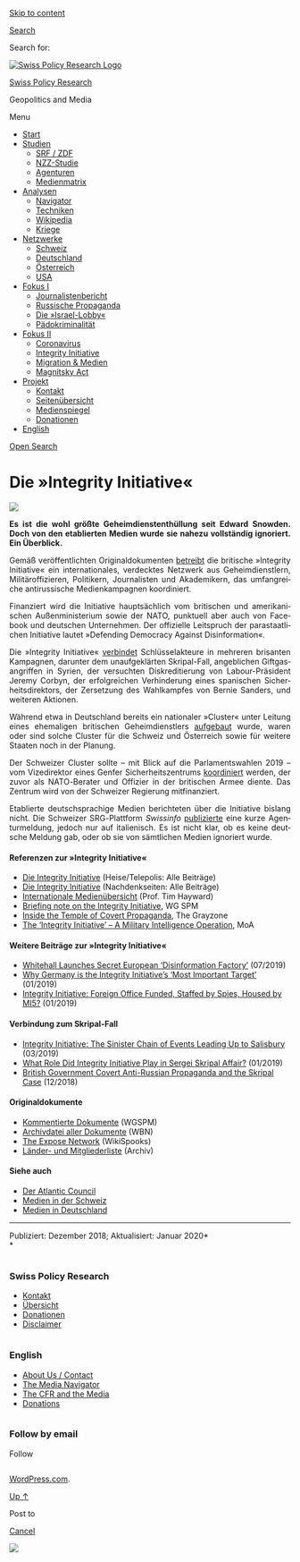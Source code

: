 [Skip to
content](#content)

[](https://swprs.org/)

<div class="cover">

</div>

[Search](#search-container)

<div id="search-container" class="header-search-block bg-graphite hidden">

<span class="screen-reader-text">Search for:</span>

</div>

<div class="header-inner section-inner">

[![Swiss Policy Research
Logo](https://swprs.files.wordpress.com/2020/05/swiss-policy-research-logo-300.png)](https://swprs.org/)

[Swiss Policy Research](https://swprs.org/)

Geopolitics and
    Media

</div>

<div class="navigation section no-padding bg-dark">

Menu

<div class="main-navigation">

  - <span id="menu-item-4374">[Start](https://swprs.org)</span>
  - <span id="menu-item-5941">[Studien](https://swprs.org/srf-propaganda-analyse/)</span>
      - <span id="menu-item-4361">[SRF /
        ZDF](https://swprs.org/srf-propaganda-analyse/)</span>
      - <span id="menu-item-4359">[NZZ-Studie](https://swprs.org/die-nzz-studie/)</span>
      - <span id="menu-item-4373">[Agenturen](https://swprs.org/der-propaganda-multiplikator/)</span>
      - <span id="menu-item-7978">[Medienmatrix](https://swprs.org/die-propaganda-matrix/)</span>
  - <span id="menu-item-9423">[Analysen](https://swprs.org/medien-navigator/)</span>
      - <span id="menu-item-9414">[Navigator](https://swprs.org/medien-navigator/)</span>
      - <span id="menu-item-8524">[Techniken](https://swprs.org/der-propaganda-schluessel/)</span>
      - <span id="menu-item-10908">[Wikipedia](https://swprs.org/propaganda-in-der-wikipedia/)</span>
      - <span id="menu-item-9920">[Kriege](https://swprs.org/logik-imperialer-kriege/)</span>
  - <span id="menu-item-4362">[Netzwerke](https://swprs.org/netzwerk-medien-schweiz/)</span>
      - <span id="menu-item-6283">[Schweiz](https://swprs.org/netzwerk-medien-schweiz/)</span>
      - <span id="menu-item-7215">[Deutschland](https://swprs.org/netzwerk-medien-deutschland/)</span>
      - <span id="menu-item-17401">[Österreich](https://swprs.org/medien-in-oesterreich/)</span>
      - <span id="menu-item-7216">[USA](https://swprs.org/das-american-empire-und-seine-medien/)</span>
  - <span id="menu-item-9228">[Fokus
    I](https://swprs.org/bericht-eines-journalisten/)</span>
      - <span id="menu-item-12119">[Journalistenbericht](https://swprs.org/bericht-eines-journalisten/)</span>
      - <span id="menu-item-12117">[Russische
        Propaganda](https://swprs.org/russische-propaganda/)</span>
      - <span id="menu-item-12118">[Die
        »Israel-Lobby«](https://swprs.org/die-israel-lobby-fakten-und-mythen/)</span>
      - <span id="menu-item-13505">[Pädokriminalität](https://swprs.org/geopolitik-und-paedokriminalitaet/)</span>
  - <span id="menu-item-17258">[Fokus
    II](https://swprs.org/migration-und-medien/)</span>
      - <span id="menu-item-32838">[Coronavirus](https://swprs.org/covid-19-hinweis-ii/)</span>
      - <span id="menu-item-12939">[Integrity
        Initiative](https://swprs.org/die-integrity-initiative/)</span>
      - <span id="menu-item-17290">[Migration &
        Medien](https://swprs.org/migration-und-medien/)</span>
      - <span id="menu-item-17291">[Magnitsky
        Act](https://swprs.org/der-fall-magnitsky/)</span>
  - <span id="menu-item-21964">[Projekt](https://swprs.org/kontakt/)</span>
      - <span id="menu-item-8525">[Kontakt](https://swprs.org/kontakt/)</span>
      - <span id="menu-item-10193">[Seitenübersicht](https://swprs.org/uebersicht/)</span>
      - <span id="menu-item-8637">[Medienspiegel](https://swprs.org/medienspiegel/)</span>
      - <span id="menu-item-33287">[Donationen](https://swprs.org/donationen/)</span>
  - <span id="menu-item-14415">[English](https://swprs.org/contact/)</span>

</div>

[Open
Search](#)

</div>

<div class="wrapper section medium-padding">

<div class="section-inner clear" data-role="main">

<div id="content" class="content clear center">

# Die »Integrity Initiative«

<div class="post-content clear">

![](https://swprs.files.wordpress.com/2018/12/ii2.png?w=736)

<div lang="de" style="text-align:justify;hyphens:auto;-webkit-hyphens:auto;-ms-hyphens:auto;font-variant:none;">

**Es ist die wohl größte Geheimdienstenthüllung seit Edward Snowden.
Doch von den etablierten Medien wurde sie nahezu vollständig ignoriert.
Ein Überblick.**

Gemäß veröffentlichten Originaldokumenten
[betreibt](https://thegrayzone.com/2018/12/17/inside-the-temple-of-covert-propaganda-the-integrity-initiative-and-the-uks-scandalous-information-war/)
die britische »Integrity Initiative« ein internationales, verdecktes
Netzwerk aus Geheimdienstlern, Militäroffizieren, Politikern,
Journalisten und Akademikern, das umfangreiche antirussische
Medienkampagnen koordiniert.

Finanziert wird die Initiative hauptsächlich vom britischen und
amerikanischen Außenministerium sowie der NATO, punktuell aber auch von
Facebook und deutschen Unternehmen. Der offizielle Leitspruch der
parastaatlichen Initiative lautet »Defending Democracy Against
Disinformation«.

Die »Integrity Initiative«
[verbindet](http://syriapropagandamedia.org/working-papers/briefing-note-on-the-integrity-initiative)
Schlüsselakteure in mehreren brisanten Kampagnen, darunter dem
unaufgeklärten Skripal-Fall, angeblichen Giftgasangriffen in Syrien,
der versuchten Diskre­di­tie­rung von Labour-Präsident Jeremy Corbyn,
der erfolgreichen Verhinderung eines spanischen Sicher­heits­direktors,
der Zersetzung des Wahlkampfes von Bernie Sanders, und weiteren
Aktionen.

Während etwa in Deutschland bereits ein nationaler »Cluster« unter
Leitung eines ehemaligen britischen Geheimdienstlers
[aufgebaut](https://www.nachdenkseiten.de/?p=48281) wurde, waren oder
sind solche Cluster für die Schweiz und Österreich sowie für weitere
Staaten noch in der Planung.

Der Schweizer Cluster sollte – mit Blick auf die Parlamentswahlen 2019 –
vom Vizedirektor eines Genfer Sicherheitszentrums
[koordiniert](https://www.pdf-archive.com/2018/11/02/xcountry/xcountry.pdf)
werden, der zuvor als NATO-Berater und Offizier in der britischen Armee
diente. Das Zentrum wird von der Schweizer Regierung mitfinanziert.

Etablierte deutschsprachige Medien berichteten über die Initiative
bislang nicht. Die Schweizer SRG-Plattform *Swissinfo*
[publizierte](https://www.swissinfo.ch/ita/anonymous-svela--rete-anti-russia-/44568710)
eine kurze Agenturmeldung, jedoch nur auf italienisch. Es ist nicht
klar, ob es keine deutsche Meldung gab, oder ob sie von sämtlichen
Medien ignoriert wurde.

</div>

#### Referenzen zur »Integrity Initiative«

  - [Die Integrity
    Initiative](https://www.heise.de/tp/thema/Integrity-Initiative)
    (Heise/Telepolis: Alle Beiträge)
  - [Die Integrity
    Initiative](https://www.nachdenkseiten.de/?tag=integrity-initiative)
    (Nachdenkseiten: Alle Beiträge)
  - [Internationale
    Medienübersicht](https://timhayward.wordpress.com/2018/12/15/integrity-grasping-the-initiative)
    (Prof. Tim Hayward)
  - [Briefing note on the Integrity
    Initiative](http://syriapropagandamedia.org/working-papers/briefing-note-on-the-integrity-initiative),
    WG SPM
  - [Inside the Temple of Covert
    Propaganda](https://thegrayzone.com/2018/12/17/inside-the-temple-of-covert-propaganda-the-integrity-initiative-and-the-uks-scandalous-information-war/),
    The Grayzone
  - [The ‘Integrity Initiative’ – A Military Intelligence
    Operation](https://www.moonofalabama.org/2018/12/the-strange-mind-of-christopher-nigel-donnelly.html),
    MoA

#### Weitere Beiträge zur »Integrity Initiative«

  - [Whitehall Launches Secret European ‘Disinformation
    Factory’](https://medium.com/@KitKlarenberg/integrity-initiative-in-hiding-whitehall-launches-secret-european-disinformation-factory-757bdb05cb2)
    (07/2019)
  - [Why Germany is the Integrity Initiative’s ‘Most Important
    Target’](https://medium.com/@KitKlarenberg/damaging-ties-why-germany-is-the-integrity-initiatives-most-important-target-10cc7d1ecb42)
    (01/2019)
  - [Integrity Initiative: Foreign Office Funded, Staffed by Spies,
    Housed by
    MI5?](https://medium.com/@KitKlarenberg/integrity-initiative-foreign-office-funded-staffed-by-spies-housed-by-mi5-aca31eda86ba)
    (01/2019)

#### Verbindung zum Skripal-Fall

  - [Integrity Initiative: The Sinister Chain of Events Leading Up to
    Salisbury](https://sputniknews.com/world/201903041072947977-skripal-integrity-initiative-statecraft/)
    (03/2019)
  - [What Role Did Integrity Initiative Play in Sergei Skripal
    Affair?](https://sputniknews.com/europe/201901041071225427-skripal-integrity-initiative-miller/)
    (01/2019)
  - [British Government Covert Anti-Russian Propaganda and the Skripal
    Case](https://www.craigmurray.org.uk/archives/2018/12/british-government-covert-anti-russian-propaganda-and-the-skripal-case/)
    (12/2018)

#### Originaldokumente

  - [Kommentierte
    Dokumente](http://syriapropagandamedia.org/working-papers/briefing-note-on-the-integrity-initiative#acknowledgements)
    (WGSPM)
  - [Archivdatei aller
    Dokumente](https://williambowlesnet.files.wordpress.com/2018/12/IntegrityInitiative.zip)
    (WBN)
  - [The Expose Network](https://wikispooks.com/wiki/EXPOSE_Network)
    (WikiSpooks)
  - [Länder- und
    Mitgliederliste](https://www.pdf-archive.com/2018/11/02/xcountry/xcountry.pdf)
    (Archiv)

#### Siehe auch

  - [Der Atlantic Council](https://swprs.org/atlantic-council/)
  - [Medien in der Schweiz](https://swprs.org/netzwerk-medien-schweiz/)
  - [Medien in
    Deutschland](https://swprs.org/netzwerk-medien-deutschland/)

-----

Publiziert: Dezember 2018; Aktualisiert: Januar
    2020*  
*

</div>

</div>

</div>

</div>

<div id="footer" class="footer bg-graphite">

<div class="section-inner row clear" data-role="complementary">

<div class="column column-1 one-third medium-padding">

<div class="widgets">

<div id="nav_menu-3" class="widget widget_nav_menu">

<div class="widget-content clear">

### Swiss Policy Research

<div class="menu-allgemein-container">

  - <span id="menu-item-251">[Kontakt](https://swprs.org/kontakt/)</span>
  - <span id="menu-item-33090">[Übersicht](https://swprs.org/uebersicht/)</span>
  - <span id="menu-item-33286">[Donationen](https://swprs.org/donationen/)</span>
  - <span id="menu-item-15372">[Disclaimer](https://swprs.org/disclaimer/)</span>

</div>

</div>

</div>

</div>

</div>

<div class="column column-2 one-third medium-padding">

<div class="widgets">

<div id="nav_menu-4" class="widget widget_nav_menu">

<div class="widget-content clear">

### English

<div class="menu-english-container">

  - <span id="menu-item-20017">[About Us /
    Contact](https://swprs.org/contact/)</span>
  - <span id="menu-item-20015">[The Media
    Navigator](https://swprs.org/media-navigator/)</span>
  - <span id="menu-item-20016">[The CFR and the
    Media](https://swprs.org/the-american-empire-and-its-media/)</span>
  - <span id="menu-item-33285">[Donations](https://swprs.org/donations/)</span>

</div>

</div>

</div>

</div>

</div>

<div class="column column-3 one-third medium-padding">

<div class="widgets">

<div id="blog_subscription-4" class="widget widget_blog_subscription jetpack_subscription_widget">

<div class="widget-content clear">

### Follow by email

Follow

</div>

</div>

</div>

</div>

</div>

</div>

<div class="credits section bg-dark small-padding">

<div class="credits-inner section-inner clear">

[WordPress.com](https://wordpress.com/?ref=footer_custom_com).

[Up ↑](# "To the top")

</div>

</div>

<div style="display:none">

</div>

<div id="carousel-reblog-box">

Post to

<div class="submit">

<span class="canceltext">[Cancel](#)</span>

</div>

<div class="arrow">

</div>

</div>

![](https://pixel.wp.com/b.gif?v=noscript)

